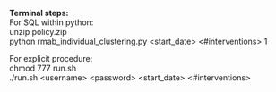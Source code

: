 
**Terminal steps:**<br/>
For SQL within python:<br/>
unzip policy.zip<br/>
python rmab_individual_clustering.py <start_date> <#interventions> 1<br/>

For explicit procedure:<br/>
chmod 777 run.sh <br/>
./run.sh \<username\> \<password\> <start_date> <#interventions>
